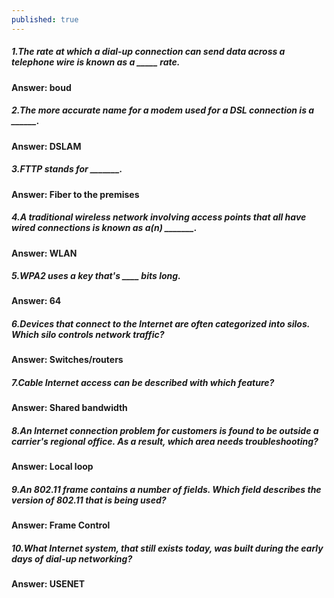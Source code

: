 ```yaml
---
published: true
---
```


##### 1.The rate at which a dial-up connection can send data across a telephone wire is known as a _____ rate.
#### Answer: boud

##### 2.The more accurate name for a modem used for a DSL connection is a ______.
#### Answer: DSLAM

##### 3.FTTP stands for _______.
#### Answer: Fiber to the premises

##### 4.A traditional wireless network involving access points that all have wired connections is known as a(n) _______.
#### Answer: WLAN

##### 5.WPA2 uses a key that's ____ bits long.
#### Answer: 64

##### 6.Devices that connect to the Internet are often categorized into silos. Which silo controls network traffic?
#### Answer: Switches/routers

##### 7.Cable Internet access can be described with which feature?
#### Answer: Shared bandwidth

##### 8.An Internet connection problem for customers is found to be outside a carrier's regional office. As a result, which area needs troubleshooting?
#### Answer: Local loop

##### 9.An 802.11 frame contains a number of fields. Which field describes the version of 802.11 that is being used?
#### Answer: Frame Control

##### 10.What Internet system, that still exists today, was built during the early days of dial-up networking?
#### Answer: USENET


